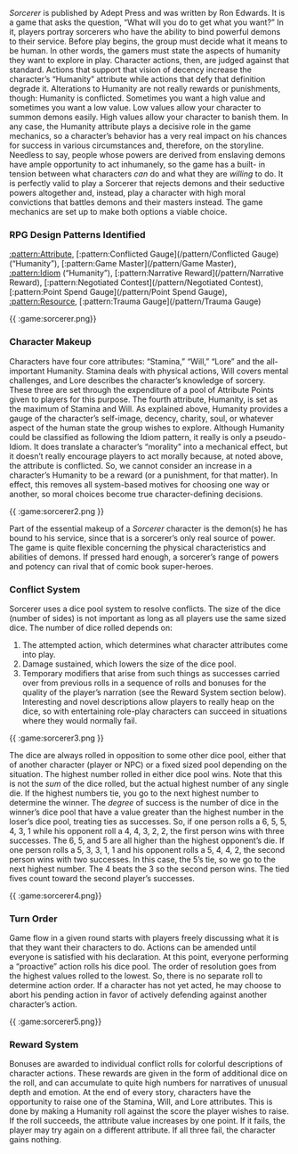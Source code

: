 *Sorcerer* is published by Adept Press and was written by Ron Edwards. It is a game
that asks the question, “What will you do to get what you want?” In it, players portray
sorcerers who have the ability to bind powerful demons to their service. Before play
begins, the group must decide what it means to be human. In other words, the gamers
must state the aspects of humanity they want to explore in play. Character actions, then,
are judged against that standard. Actions that support that vision of decency increase
the character’s “Humanity” attribute while actions that defy that definition degrade it.
Alterations to Humanity are not really rewards or punishments, though: Humanity is
conflicted. Sometimes you want a high value and sometimes you want a low value.
Low values allow your character to summon demons easily. High values allow your
character to banish them. In any case, the Humanity attribute plays a decisive role in
the game mechanics, so a character’s behavior has a very real impact on his chances for
success in various circumstances and, therefore, on the
storyline. Needless to say, people whose powers are
derived from enslaving demons have ample
opportunity to act inhumanely, so the game has a built-
in tension between what characters *can* do and what
they are *willing* to do. It is perfectly valid to play a
Sorcerer that rejects demons and their seductive
powers altogether and, instead, play a character with
high moral convictions that battles demons and their
masters instead. The game mechanics are set up to
make both options a viable choice.


### RPG Design Patterns Identified

[:pattern:Attribute](/pattern/Attribute), [:pattern:Conflicted Gauge](/pattern/Conflicted Gauge) (“Humanity”), [:pattern:Game Master](/pattern/Game Master), [:pattern:Idiom](/pattern/Idiom) (“Humanity”),
[:pattern:Narrative Reward](/pattern/Narrative Reward), [:pattern:Negotiated Contest](/pattern/Negotiated Contest), [:pattern:Point Spend Gauge](/pattern/Point Spend Gauge), [:pattern:Resource](/pattern/Resource), [:pattern:Trauma Gauge](/pattern/Trauma Gauge)

{{ :game:sorcerer.png}}
### Character Makeup

Characters have four core attributes:
“Stamina,” “Will,” “Lore” and the all-
important Humanity. Stamina deals
with physical actions, Will covers
mental challenges, and Lore describes
the character’s knowledge of sorcery.
These three are set through the
expenditure of a pool of Attribute
Points given to players for this purpose.
The fourth attribute, Humanity, is set
as the maximum of Stamina and Will.
As explained above, Humanity provides a gauge of the character’s self-image, decency,
charity, soul, or whatever aspect of the human state the group wishes to explore.
Although Humanity could be classified as following the Idiom pattern, it really is only a
pseudo-Idiom. It does translate a character’s “morality” into a mechanical effect, but it
doesn’t really encourage players to act morally because, at noted above, the attribute is
conflicted. So, we cannot consider an increase in a character’s Humanity to be a reward
(or a punishment, for that matter). In effect, this removes all system-based motives for
choosing one way or another, so moral choices become true character-defining
decisions.

{{ :game:sorcerer2.png }}


Part of the essential makeup of a *Sorcerer* character is the demon(s) he has bound to his
service, since that is a sorcerer’s only real source of power. The game is quite flexible
concerning the physical characteristics and abilities of demons. If pressed hard enough,
a sorcerer’s range of powers and potency can rival that of comic book super-heroes.

### Conflict System

Sorcerer uses a dice pool system to resolve conflicts. The size of the dice (number of
sides) is not important as long as all players use the same sized dice. The number of
dice rolled depends on:
 1.  The attempted action, which determines what character attributes come into
play.
 1.  Damage sustained, which lowers the size of the dice pool.
 2.  Temporary modifiers that arise from such things as successes carried over from previous rolls in a sequence of rolls and bonuses for the quality of the player’s narration (see the Reward System section below). Interesting and novel descriptions allow players to really heap on the dice, so with entertaining role-play characters can succeed in situations where they would normally fail.

{{ :game:sorcerer3.png }}

The dice are always rolled in opposition to some other dice pool, either that of another
character (player or NPC) or a fixed sized pool depending on the situation. The highest
number rolled in either dice pool wins. Note that this is not the *sum* of the dice rolled,
but the actual highest number of any single die. If the highest numbers tie, you go to
the next highest number to determine the winner. The *degree* of success is the number
of dice in the winner’s dice pool that have a value greater than the highest number in the
loser’s dice pool, treating ties as successes. So, if one person rolls a 6, 5, 5, 4, 3, 1
while his opponent roll a 4, 4, 3, 2, 2, the first person wins with three successes. The 6,
5, and 5 are all higher than the highest opponent’s die. If one person rolls a 5, 3, 3, 1, 1
and his opponent rolls a 5, 4, 4, 2, the second person wins with two successes. In this
case, the 5’s tie, so we go to the next highest number. The 4 beats the 3 so the second
person wins. The tied fives count toward the second player’s successes.

{{ :game:sorcerer4.png}}
### Turn Order

Game flow in a given round starts with players freely
discussing what it is that they want their characters to
do. Actions can be amended until everyone is
satisfied with his declaration. At this point, everyone
performing a “proactive” action rolls his dice pool.
The order of resolution goes from the highest values
rolled to the lowest. So, there is no separate roll to
determine action order. If a character has not yet
acted, he may choose to abort his pending action in
favor of actively defending against another character’s action.

{{ :game:sorcerer5.png}}
### Reward System

Bonuses are awarded to individual
conflict rolls for colorful
descriptions of character actions.
These rewards are given in the form
of additional dice on the roll, and
can accumulate to quite high
numbers for narratives of unusual
depth and emotion.
At the end of every story, characters
have the opportunity to raise one of
the Stamina, Will, and Lore
attributes. This is done by making a Humanity roll against the score the player wishes
to raise. If the roll succeeds, the attribute value increases by one point. If it fails, the
player may try again on a different attribute. If all three fail, the character gains
nothing.

